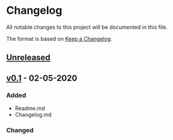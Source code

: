 # Changelog



All notable changes to this project will be documented in this file.

The format is based on [Keep a Changelog](https://keepachangelog.com/en/1.0.0/).



## [Unreleased]()

## [v0.1]() - 02-05-2020

### Added

- Readme.md
- Changelog.md



### Changed



